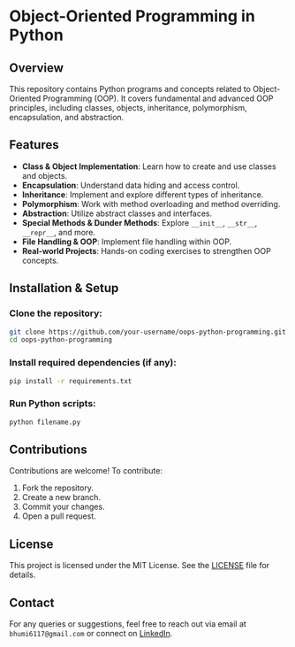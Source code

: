 # Object-Oriented Programming in Python

## Overview
This repository contains Python programs and concepts related to Object-Oriented Programming (OOP). It covers fundamental and advanced OOP principles, including classes, objects, inheritance, polymorphism, encapsulation, and abstraction.

## Features
- **Class & Object Implementation**: Learn how to create and use classes and objects.
- **Encapsulation**: Understand data hiding and access control.
- **Inheritance**: Implement and explore different types of inheritance.
- **Polymorphism**: Work with method overloading and method overriding.
- **Abstraction**: Utilize abstract classes and interfaces.
- **Special Methods & Dunder Methods**: Explore `__init__`, `__str__`, `__repr__`, and more.
- **File Handling & OOP**: Implement file handling within OOP.
- **Real-world Projects**: Hands-on coding exercises to strengthen OOP concepts.

## Installation & Setup
### Clone the repository:
```bash
git clone https://github.com/your-username/oops-python-programming.git
cd oops-python-programming
```

### Install required dependencies (if any):
```bash
pip install -r requirements.txt
```

### Run Python scripts:
```bash
python filename.py
```


## Contributions
Contributions are welcome! To contribute:
1. Fork the repository.
2. Create a new branch.
3. Commit your changes.
4. Open a pull request.

## License
This project is licensed under the MIT License. See the [LICENSE](LICENSE) file for details.

## Contact
For any queries or suggestions, feel free to reach out via email at `bhumi6117@gmail.com` or connect on [LinkedIn]([https://www.linkedin.com/in/your-profile](https://www.linkedin.com/in/bhumika-sharma-5a40b4337/)).

